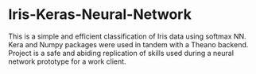 # Iris-Keras-Neural-Network
This is a simple and efficient classification of Iris data using softmax NN.  Kera and Numpy packages were used in tandem with a Theano backend.  Project is a safe and abiding replication of skills used during a neural network prototype for a work client.
